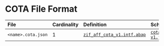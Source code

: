 # COTA File Format

File | Cardinality | Definition | Schema | Example
:--- | :--- | :--- | :--- | :---
`<name>.cota.json` | 1 | [`zif_aff_cota_v1.intf.abap`](./type/zif_aff_cota_v1.intf.abap) | [`cota-v1.json`](./cota-v1.json)
